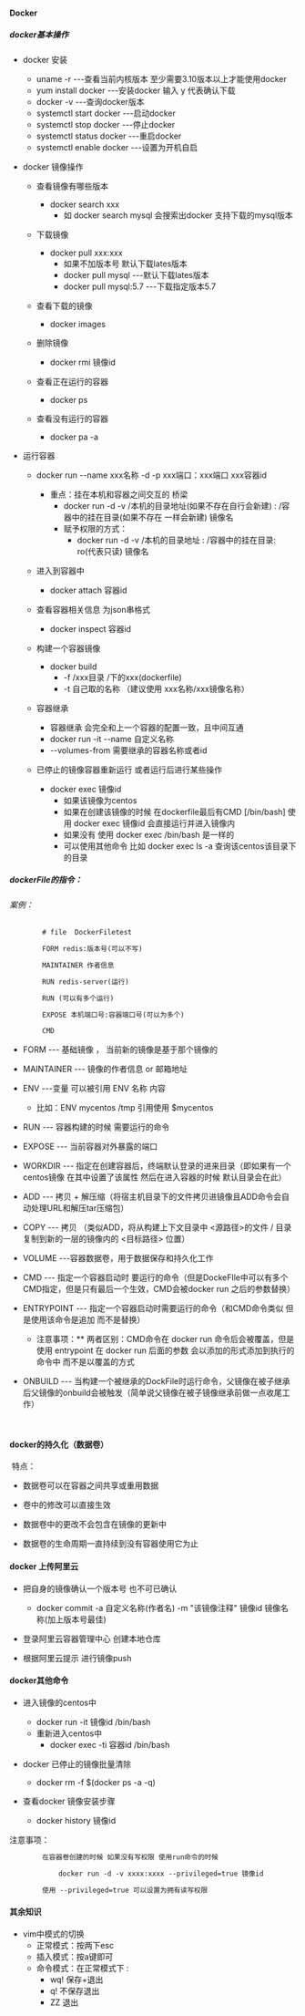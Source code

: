 #### Docker

##### docker基本操作

- docker 安装
  - uname -r		---查看当前内核版本 至少需要3.10版本以上才能使用docker
  - yum install docker		---安装docker 输入 y 代表确认下载
  - docker -v		---查询docker版本
  - systemctl start docker		---启动docker
  - systemctl stop docker		---停止docker
  - systemctl status docker	---重启docker
  - systemctl enable docker		---设置为开机自启

- docker 镜像操作

  - 查看镜像有哪些版本
    - docker search xxx
      - 如 docker search mysql  会搜索出docker 支持下载的mysql版本

  - 下载镜像
    - docker pull xxx:xxx
      - 如果不加版本号 默认下载lates版本
      - docker pull mysql ---默认下载lates版本
      - docker pull mysql:5.7	---下载指定版本5.7
  - 查看下载的镜像
    - docker images

  - 删除镜像
    - docker rmi 镜像id

  - 查看正在运行的容器
    - docker ps

  - 查看没有运行的容器
    - docker pa -a

- 运行容器

  - docker run --name xxx名称 -d -p xxx端口：xxx端口 xxx容器id
    - 重点：挂在本机和容器之间交互的 桥梁
      - docker run -d -v /本机的目录地址(如果不存在自行会新建) : /容器中的挂在目录(如果不存在 一样会新建)    镜像名
      - 赋予权限的方式：
        - docker run -d -v /本机的目录地址 : /容器中的挂在目录: ro(代表只读)  镜像名
  - 进入到容器中
    - docker attach 容器id

  - 查看容器相关信息 为json串格式
    - docker inspect 容器id

  - 构建一个容器镜像
    - docker build 
      - -f  /xxx目录  /下的xxx(dockerfile)
      - -t  自己取的名称	（建议使用 xxx名称/xxx镜像名称）

  - 容器继承
    - 容器继承 会完全和上一个容器的配置一致，且中间互通
    - docker  run  -it  --name  自定义名称  
    - --volumes-from  需要继承的容器名称或者id

  - 已停止的镜像容器重新运行 或者运行后进行某些操作
    - docker exec 镜像id
      - 如果该镜像为centos
      - 如果在创建该镜像的时候 在dockerfile最后有CMD [/bin/bash]  使用 docker exec 镜像id 会直接运行并进入镜像内
      - 如果没有 使用 docker exec /bin/bash 是一样的
      - 可以使用其他命令 比如 docker exec ls -a 查询该centos该目录下的目录

##### dockerFile的指令：	

###### 案例：

~~~tex
		# file  DockerFiletest

		FORM redis:版本号(可以不写)

		MAINTAINER 作者信息

		RUN redis-server(运行)

		RUN (可以有多个运行)

		EXPOSE 本机端口号:容器端口号(可以为多个)

		CMD 

~~~



- FORM	--- 基础镜像 ， 当前新的镜像是基于那个镜像的

- MAINTAINER		--- 镜像的作者信息 or 邮箱地址

- ENV		---变量 可以被引用  ENV  名称 内容
  - 比如：ENV  mycentos  /tmp  引用使用  $mycentos

- RUN	--- 容器构建的时候 需要运行的命令

- EXPOSE		--- 当前容器对外暴露的端口

- WORKDIR	--- 指定在创建容器后，终端默认登录的进来目录（即如果有一个centos镜像 在其中设置了该属性 然后在进入容器的时候 默认目录会在此）

- ADD	--- 拷贝 + 解压缩（将宿主机目录下的文件拷贝进镜像且ADD命令会自动处理URL和解压tar压缩包）

- COPY	--- 拷贝 （类似ADD，将从构建上下文目录中 <源路径>的文件 / 目录复制到新的一层的镜像内的 <目标路径> 位置）

- VOLUME	---容器数据卷，用于数据保存和持久化工作

- CMD	--- 指定一个容器启动时 要运行的命令（但是DockeFIle中可以有多个CMD指定，但是只有最后一个生效，CMD会被docker run 之后的参数替换）

- ENTRYPOINT		--- 指定一个容器启动时需要运行的命令（和CMD命令类似 但是使用该命令是追加 而不是替换）
  - 注意事项：** 两者区别：CMD命令在 docker run 命令后会被覆盖，但是使用 entrypoint 在 docker run 后面的参数 会以添加的形式添加到执行的命令中 而不是以覆盖的方式

- ONBUILD	--- 当构建一个被继承的DockFile时运行命令，父镜像在被子继承后父镜像的onbuild会被触发（简单说父镜像在被子镜像继承前做一点收尾工作）


​		



#### docker的持久化（数据卷）

​	特点：

- 数据卷可以在容器之间共享或重用数据

- 卷中的修改可以直接生效


- 数据卷中的更改不会包含在镜像的更新中


- 数据卷的生命周期一直持续到没有容器使用它为止




#### docker 上传阿里云

- 把自身的镜像确认一个版本号 也不可已确认
  - docker  commit  -a  自定义名称(作者名)  -m  "该镜像注释"  镜像id  镜像名称(加上版本号最佳)

- 登录阿里云容器管理中心 创建本地仓库


- 根据阿里云提示 进行镜像push




#### docker其他命令

- 进入镜像的centos中
  - docker run -it 镜像id /bin/bash
  - 重新进入centos中
    - docker exec -ti 容器id /bin/bash

- docker 已停止的镜像批量清除
  - docker rm -f $(docker ps -a -q)

- 查看docker 镜像安装步骤
  - docker history 镜像id

注意事项：

~~~tex
		在容器卷创建的时候 如果没有写权限 使用run命令的时候

			docker run -d -v xxxx:xxxx --privileged=true 镜像id

		使用 --privileged=true 可以设置为拥有读写权限

~~~



#### 其余知识

- vim中模式的切换
  - 正常模式：按两下esc
  - 插入模式：按a键即可
  - 命令模式：在正常模式下 :
    - wq! 保存+退出
    - q! 不保存退出
    - ZZ 退出